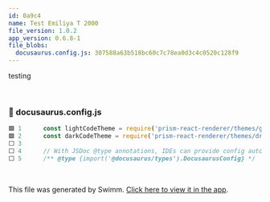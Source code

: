 ```yaml
---
id: 0a9c4
name: Test Emiliya T 2000
file_version: 1.0.2
app_version: 0.6.8-1
file_blobs:
  docusaurus.config.js: 307588a63b518bc60c7c78ea0d3c4c0520c128f9
---
```


testing

<br/>

<!-- NOTE-swimm-snippet: the lines below link your snippet to Swimm -->
### 📄 docusaurus.config.js
```javascript
🟩 1      const lightCodeTheme = require('prism-react-renderer/themes/github');
🟩 2      const darkCodeTheme = require('prism-react-renderer/themes/dracula');
⬜ 3      
⬜ 4      // With JSDoc @type annotations, IDEs can provide config autocompletion
⬜ 5      /** @type {import('@docusaurus/types').DocusaurusConfig} */
```

<br/>

This file was generated by Swimm. [Click here to view it in the app](https://app.swimm.io/repos/Z2l0aHViJTNBJTNBZG9jcy5zd2ltbS5pbyUzQSUzQXN3aW1taW8=/docs/0a9c4).